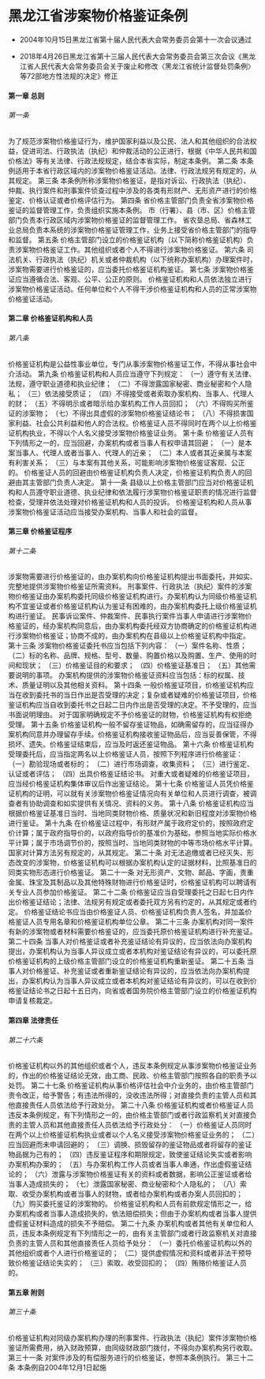 # 黑龙江省涉案物价格鉴证条例

- 2004年10月15日黑龙江省第十届人民代表大会常务委员会第十一次会议通过

- 2018年4月26日黑龙江省第十三届人民代表大会常务委员会第三次会议《黑龙江省人民代表大会常务委员会关于废止和修改〈黑龙江省统计监督处罚条例〉等72部地方性法规的决定》修正

<!-- INFO END -->

#### 第一章 总则

###### 第一条

为了规范涉案物价格鉴证行为，维护国家利益以及公民、法人和其他组织的合法权益，促进司法、行政执法（执纪）和仲裁活动的公正进行，根据《中华人民共和国价格法》等有关法律、行政法规规定，结合本省实际，制定本条例。 第二条 本条例适用于本省行政区域内的涉案物价格鉴证活动。法律、行政法规另有规定的，从其规定。 第三条 本条例所称涉案物价格鉴证，是指对诉讼、行政执法（执纪）、仲裁、执行案件和刑事案件侦查过程中涉及的各类有形财产、无形资产进行的价格鉴定、价格认证或者价格评估行为。 第四条 省价格主管部门负责全省涉案物价格鉴证的监督管理工作，负责组织实施本条例。 市（行署）、县（市、区）价格主管部门负责本行政区域内涉案物价格鉴证的监督管理工作。 省农垦总局、省森林工业总局负责本系统的涉案物价格鉴证管理工作，业务上接受省价格主管部门的指导和监督。 第五条 价格主管部门设立的价格鉴证机构（以下简称价格鉴证机构）负责涉案物价格鉴证工作。其他组织或者个人不得进行涉案物价格鉴证。 第六条 司法机关、行政执法（执纪）机关或者仲裁机构（以下统称办案机构）办理案件时，涉案物需要进行价格鉴证的，应当委托价格鉴证机构鉴证。 第七条 涉案物价格鉴证应当遵循合法、客观、公平、公正的原则。 价格鉴证机构和人员依法独立进行涉案物价格鉴证活动。任何单位和个人不得干涉价格鉴证机构和人员的正常涉案物价格鉴证活动。

#### 第二章 价格鉴证机构和人员

###### 第八条

价格鉴证机构是公益性事业单位，专门从事涉案物价格鉴证工作，不得从事社会中介活动。 第九条 价格鉴证机构和人员应当遵守下列规定： （一）遵守有关法律、法规，遵守职业道德和执业纪律； （二）不得泄露国家秘密、商业秘密和个人隐私； （三）依法接受质证； （四）不得接受或者索取办案机构、当事人、代理人的财； （五）不得明示或者暗示给办案机构工作人员回扣； （六）不得购买所鉴证的涉案物； （七）不得出具虚假的涉案物价格鉴证结论书； （八）不得损害国家利益、社会公共利益和他人的合法权。价格鉴证人员不得同时在两个以上价格鉴证机构执业，不得以个人名义接受涉案物价格鉴证业务。 第十条 价格鉴证人员有下列情形之一的，应当回避，办案机构或者当事人有权申请其回避； （一）是本案当事人、代理人或者当事人、代理人的近亲； （二）本人或者其近亲属与本案有利害关系； （三）与本案有其他关系，可能影响涉案物价格鉴证客观、公正的。 价格鉴证人员的回避由价格鉴证机构负责人决定，价格鉴证机构负责人的回避由其主管部门负责人决定。 第十一条 县级以上价格主管部门应当对价格鉴证机构和人员遵守职业道德、执业纪律和依法履行涉案物价格鉴证职责的情况进行监督检查，受理并依法处理对价格鉴证机构和人员的投诉。 价格鉴证机构和人员从事涉案物价格鉴证活动应当接受办案机构、当事人和社会的监督。

#### 第三章 价格鉴证程序

###### 第十二条

涉案物需要进行价格鉴证的，由办案机构向价格鉴证机构提出书面委托，并如实、完整地提供涉案物价格鉴证所需资料。 刑事案件、行政执法（执纪）案件的涉案物价格鉴证由办案机构委托同级价格鉴证机构进行。办案机构认为同级价格鉴证机构不宜鉴证或者价格鉴证机构认为鉴证有困难的，由办案机构委托上级价格鉴证机构进行鉴证。 民事诉讼案件、仲裁案件、民事执行案件当事人申请进行涉案物价格鉴证的，经办案机构同意后，由办案机构委托经双方协商确定的价格鉴证机构进行涉案物价格鉴证；协商不成的，由办案机构在县级以上价格鉴证机构中指定。 第十三条 涉案物价格鉴证委托书应当包括下列内容： （一）案件名称、性质； （二）标的名称、品牌、规格、型号、数量、购置价格以及购置、生产、使用的时间和现状； （三）价格鉴证目的和要求； （四）价格鉴证基准日； （五）其他需要说明的事项。 办案机构提供的涉案物价格鉴证资料应当包括：标的权属、技术、质量证明以及其他相关资料。 第十四条 一般价格鉴证项目，价格鉴证机构应当在收到委托书的当日作出是否受理的决定；复杂或者疑难的价格鉴证项目，价格鉴证机构应当自收到委托书之日起二日内作出是否受理的决定。不予受理的，应当书面说明理由。 对于国家明确规定不予价格鉴证的财物，价格鉴证机构有权拒绝受理。 第十五条 价格鉴证机构一般不留存鉴证物品，如确需留存的，应当征得办案机构同意并办理留存手续。价格鉴证机构接收鉴证物品后，应当妥善保管，不得损坏、遗失。价格鉴证结束后，应当及时返还鉴证物品。 第十六条 价格鉴证机构受理委托后，应当指定两名以上价格鉴证人员，按照下列程序进行价格鉴证： （一）勘验现场或者标的； （二）进行市场调查，收集资料； （三）进行鉴定、认证或者评估； （四）出具价格鉴证结论书。 对重大或者疑难的价格鉴证项目，应当经价格鉴证机构集体审议后作出鉴证结论。 第十七条 价格鉴证人员凭价格鉴证机构的证明，可以就有关涉案物价格鉴证情况向有关单位和人员进行调查，被调查者有协助调查和如实提供有关情况、资料的义务。 第十八条 价格鉴证机构应当根据价格鉴证基准日当时、当地同类财物价格、质量状况和新旧程度对涉案物价格进行鉴证。 第十九条 在价格鉴证过程中，有形财产属于政府定价的，按照政府定价计算；属于政府指导价的，以政府指导价的基准价为基础，参照当地实际价格水平计算；属于市场调节价的，按照当时、当地同类财物的中等市场价格水平计算。国家对计算方法另有规定的，从其规定。 第二十条 对无法追缴或者已经灭失、形态改变的涉案物，价格鉴证机构可以根据办案机构认定的证据材料，比照基准日的同类实物形态进行价格鉴证。 第二十一条 对无形资产、文物、邮品、字画，贵重金属、珠宝及其制品以及其他特殊财物进行价格鉴证时，价格鉴证机构可以聘请有关专业人员参加价格鉴证。 第二十二条 价格鉴证应当自受理委托之日起七日内作出价格鉴证结论；法律、法规另有规定或者委托双方另有约定的，从其规定或者约定。 价格鉴证结论书应当由价格鉴证人员、价格鉴证机构负责人签名，并加盖价格鉴证人员专用名章和价格鉴证机构单位公章。 第二十三条 办案机构对同一案件有新的涉案物或者材料需要价格鉴证的，应当委托原价格鉴证机构进行补充鉴证。 第二十四条 当事人对价格鉴证或者补充鉴证结论有异议的，应当依法向办案机构提出，办案机构认为当事人异议成立或者本机构对鉴证结论有异议的，可以委托原价格鉴证机构的上级价格主管部门设立的价格鉴证机构重新鉴证。 第二十五条 当事人对价格鉴证、补充鉴证或者重新鉴证结论有异议的，应当依法向办案机构提出，办案机构认为当事人异议成立或者本机构对鉴证结论有异议的，可以在收到价格鉴证结论书之日起十五日内，向省或者国务院价格主管部门设立的价格鉴证机构申请复核裁定。

#### 第四章 法律责任

###### 第二十六条

价格鉴证机构以外的其他组织或者个人，违反本条例规定从事涉案物价格鉴证业务的，作出的价格鉴证结论无效，由工商、民政、价格主管部门按照各自的职责予以处罚。 第二十七条 价格鉴证机构从事价格评估社会中介业务的，由价格主管部门责令改正，给予警告；有违法所得的，没收违法所得；对直接负责的主管人员和其他直接责任人员依法给予行政处分。 第二十八条 价格鉴证机构或者价格鉴证人员违反本条例规定，有下列情形之一的，由价格主管部门或者行政监察机关对直接负责的主管人员和其他直接责任人员依法给予行政处分： （一）价格鉴证人员同时在两个以上价格鉴证机构执业或者以个人名义接受涉案物价格鉴证业务的； （二）应当回避而未申请回避的； （三）调换、损毁留存的鉴证物品或者将留存的鉴证物品据为己有的； （四）违反鉴证程序和期限规定，致使鉴证结论失实或者影响办案机构办案的； （五）与办案机构工作人员或者当事人串通，作出虚假鉴证结论的； （六）泄露与涉案物价格鉴证有关的资料或者数据，影响公正鉴证或者给当事人造成损失的； （七）泄露国家秘密、商业秘密和个人隐私的； （八）索取、收受办案机构或者当事人的财物，或者给办案机构或者办案人员回扣的； （九）购买委托鉴证的涉案物的。 价格鉴证机构和人员有前款规定情形之一，给办案机构或者当事人造成损失的，依法赔偿损失；但由于办案机构或者当事人提供虚假鉴证材料造成的损失不予赔偿。 第二十九条 办案机构或者其他有关单位和人员，违反本条例规定有下列情形之一的，由有关主管部门或者行政监察机关对直接负责的主管人员和其他直接责任人员给予处分： （一）委托价格鉴证机构以外的其他组织或者个人进行价格鉴证的； （二）提供虚假情况和资料或者非法干预导致价格鉴证结论失实的； （三）索取、收受回扣的； （四）贿赂价格鉴证人员的。

#### 第五章 附则

###### 第三十条

价格鉴证机构对同级办案机构办理的刑事案件、行政执法（执纪）案件涉案物价格鉴证所需费用，纳入财政预算，由同级财政部门拨付，不得向办案机构另行收取。 第三十一条 对案件涉及的有偿服务进行的价格鉴证，参照本条例执行。 第三十二条 本条例自2004年12月1日起施
